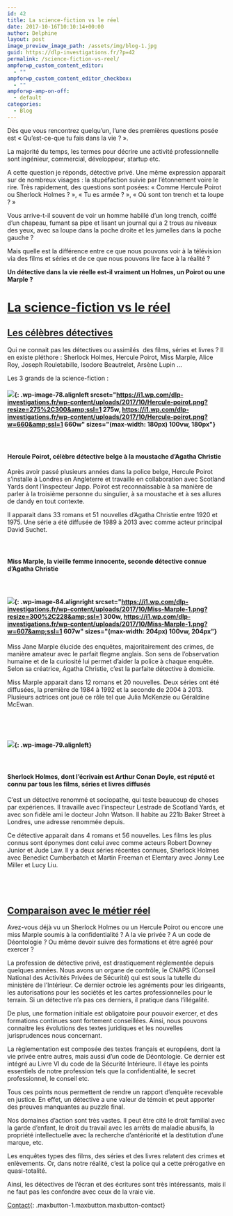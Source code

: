 ```yaml
---
id: 42
title: La science-fiction vs le réel
date: 2017-10-16T10:10:14+00:00
author: Delphine
layout: post
image_preview_image_path: /assets/img/blog-1.jpg
guid: https://dlp-investigations.fr/?p=42
permalink: /science-fiction-vs-reel/
ampforwp_custom_content_editor:
  - ""
ampforwp_custom_content_editor_checkbox:
  - ""
ampforwp-amp-on-off:
  - default
categories:
  - Blog
---
```


D&egrave;s que vous rencontrez quelqu’un, l’une des premi&egrave;res questions pos&eacute;e est &laquo; Qu’est-ce-que tu fais dans la vie ? &raquo;.

La majorit&eacute; du temps, les termes pour d&eacute;crire une activit&eacute; professionnelle sont ing&eacute;nieur, commercial, d&eacute;veloppeur, startup etc.

A cette question je r&eacute;ponds, d&eacute;tective priv&eacute;. Une m&ecirc;me expression apparait sur de nombreux visages : la stup&eacute;faction suivie par l’&eacute;tonnement voire le rire. Tr&egrave;s rapidement, des questions sont pos&eacute;es: &laquo; Comme Hercule Poirot ou Sherlock Holmes ? &raquo;, &laquo; Tu es arm&eacute;e ? &raquo;, &laquo; O&ugrave; sont ton trench et ta loupe ? &raquo;

Vous arrive-t-il souvent de voir un homme habill&eacute; d’un long trench, coiff&eacute; d’un chapeau, fumant sa pipe et lisant un journal qui a 2 trous au niveaux des yeux, avec sa loupe dans la poche droite et les jumelles dans la poche gauche ?

Mais quelle est la diff&eacute;rence entre ce que nous pouvons voir &agrave; la t&eacute;l&eacute;vision via des films et s&eacute;ries et de ce que nous pouvons lire face &agrave; la r&eacute;alit&eacute; ?

**Un d&eacute;tective dans la vie r&eacute;elle est-il vraiment un Holmes, un Poirot ou une Marple ?**<!--base32-c9gq6t9k68pp8vkhe4u78e1dc9gq6t9k68-base32-->

# <u>La science-fiction vs le r&eacute;el</u>

## <u>Les c&eacute;l&egrave;bres d&eacute;tectives </u>

Qui ne connait pas les d&eacute;tectives ou assimil&eacute;s &nbsp;des films, s&eacute;ries et livres ? Il en existe pl&eacute;thore : Sherlock Holmes, Hercule Poirot, Miss Marple, Alice Roy, Joseph Rouletabille, Isodore Beautrelet, Ars&egrave;ne Lupin …

Les 3 grands de la science-fiction :

#### ![](https://i1.wp.com/dlp-investigations.fr/wp-content/uploads/2017/10/Hercule-poirot.png?resize=180%2C196&amp;ssl=1){: .wp-image-78.alignleft srcset="https://i1.wp.com/dlp-investigations.fr/wp-content/uploads/2017/10/Hercule-poirot.png?resize=275%2C300&amp;ssl=1 275w, https://i1.wp.com/dlp-investigations.fr/wp-content/uploads/2017/10/Hercule-poirot.png?w=660&amp;ssl=1 660w" sizes="(max-width: 180px) 100vw, 180px"}

#### &nbsp;

#### Hercule Poirot, c&eacute;l&egrave;bre d&eacute;tective belge &agrave; la moustache d’Agatha Christie

Apr&egrave;s avoir pass&eacute; plusieurs ann&eacute;es dans la police belge, Hercule Poirot s’installe &agrave; Londres en Angleterre et travaille en collaboration avec Scotland Yards dont l’inspecteur Japp. Poirot est reconnaissable &agrave; sa mani&egrave;re de parler &agrave; la troisi&egrave;me personne du singulier, &agrave; sa moustache et &agrave; ses allures de dandy en tout contexte.

Il apparait dans 33 romans et 51 nouvelles d’Agatha Christie entre 1920 et 1975. Une s&eacute;rie a &eacute;t&eacute; diffus&eacute;e de 1989 &agrave; 2013 avec comme acteur principal David Suchet.

#### &nbsp;

#### Miss Marple, la vieille femme innocente, seconde d&eacute;tective connue d’Agatha Christie

#### &nbsp;

#### ![](https://i1.wp.com/dlp-investigations.fr/wp-content/uploads/2017/10/Miss-Marple-1.png?resize=204%2C155&amp;ssl=1){: .wp-image-84.alignright srcset="https://i1.wp.com/dlp-investigations.fr/wp-content/uploads/2017/10/Miss-Marple-1.png?resize=300%2C228&amp;ssl=1 300w, https://i1.wp.com/dlp-investigations.fr/wp-content/uploads/2017/10/Miss-Marple-1.png?w=607&amp;ssl=1 607w" sizes="(max-width: 204px) 100vw, 204px"}

Miss Jane Marple &eacute;lucide des enqu&ecirc;tes, majoritairement des crimes, de mani&egrave;re amateur avec le parfait flegme anglais. Son sens de l’observation humaine et de la curiosit&eacute; lui permet d’aider la police &agrave; chaque enqu&ecirc;te. Selon sa cr&eacute;atrice, Agatha Christie, c’est la parfaite d&eacute;tective &agrave; domicile.

Miss Marple apparait dans 12 romans et 20 nouvelles. Deux s&eacute;ries ont &eacute;t&eacute; diffus&eacute;es, la premi&egrave;re de 1984 &agrave; 1992 et la seconde de 2004 &agrave; 2013. Plusieurs actrices ont jou&eacute; ce r&ocirc;le tel que Julia McKenzie ou G&eacute;raldine McEwan.

## &nbsp;

#### ![](https://i1.wp.com/dlp-investigations.fr/wp-content/uploads/2017/10/Sherlock-holmes.png?resize=138%2C210&amp;ssl=1){: .wp-image-79.alignleft}

#### &nbsp;

#### Sherlock Holmes, dont l’&eacute;crivain est Arthur Conan Doyle, est r&eacute;put&eacute; et connu par tous les films, s&eacute;ries et livres diffus&eacute;s

C’est un d&eacute;tective renomm&eacute; et sociopathe, qui teste beaucoup de choses par exp&eacute;riences. Il travaille avec l’inspecteur Lestrade de Scotland Yards, et avec son fid&egrave;le ami le docteur John Watson. Il habite au 221b Baker Street &agrave; Londres, une adresse renomm&eacute;e depuis.

Ce d&eacute;tective apparait dans 4 romans et 56 nouvelles. Les films les plus connus sont &eacute;ponymes dont celui avec comme acteurs Robert Downey Junior et Jude Law. Il y a deux s&eacute;ries r&eacute;centes connues, Sherlock Holmes avec Benedict Cumberbatch et Martin Freeman et Elemtary avec Jonny Lee Miller et Lucy Liu.

## &nbsp;

## <u>Comparaison avec le m&eacute;tier r&eacute;el</u>

Avez-vous d&eacute;j&agrave; vu un Sherlock Holmes ou un Hercule Poirot ou encore une miss Marple soumis &agrave; la confidentialit&eacute; ? A la vie priv&eacute;e ? A un code de D&eacute;ontologie ? Ou m&ecirc;me devoir suivre des formations et &ecirc;tre agr&eacute;&eacute; pour exercer ?

La profession de d&eacute;tective priv&eacute;, est drastiquement r&eacute;glement&eacute;e depuis quelques ann&eacute;es. Nous avons un organe de contr&ocirc;le, le CNAPS (Conseil National des Activit&eacute;s Priv&eacute;es de S&eacute;curit&eacute;) qui est sous la tutelle du minist&egrave;re de l’Int&eacute;rieur. Ce dernier octroie les agr&eacute;ments pour les dirigeants, les autorisations pour les soci&eacute;t&eacute;s et les cartes professionnelles pour le terrain. Si un d&eacute;tective n’a pas ces derniers, il pratique dans l’ill&eacute;galit&eacute;.

De plus, une formation initiale est obligatoire pour pouvoir exercer, et des formations continues sont fortement conseill&eacute;es. Ainsi, nous pouvons connaitre les &eacute;volutions des textes juridiques et les nouvelles jurisprudences nous concernant.

La r&egrave;glementation est compos&eacute;e des textes fran&ccedil;ais et europ&eacute;ens, dont la vie priv&eacute;e entre autres, mais aussi d’un code de D&eacute;ontologie. Ce dernier est int&eacute;gr&eacute; au Livre VI du code de la S&eacute;curit&eacute; Int&eacute;rieure. Il &eacute;taye les points essentiels de notre profession tels que la confidentialit&eacute;, le secret professionnel, le conseil etc.

Tous ces points nous permettent de rendre un rapport d’enqu&ecirc;te recevable en justice. En effet, un d&eacute;tective a une valeur de t&eacute;moin et peut apporter des preuves manquantes au puzzle final.

Nos domaines d’action sont tr&egrave;s vastes. Il peut &ecirc;tre cit&eacute; le droit familial avec la garde d’enfant, le droit du travail avec les arr&ecirc;ts de maladie abusifs, la propri&eacute;t&eacute; intellectuelle avec la recherche d’ant&eacute;riorit&eacute; et la destitution d’une marque, etc.

Les enqu&ecirc;tes types des films, des s&eacute;ries et des livres relatent des crimes et enl&egrave;vements. Or, dans notre r&eacute;alit&eacute;, c’est la police qui a cette pr&eacute;rogative en quasi-totalit&eacute;.

Ainsi, les d&eacute;tectives de l’&eacute;cran et des &eacute;critures sont tr&egrave;s int&eacute;ressants, mais il ne faut pas les confondre avec ceux de la vraie vie.

[Contact](https://dlp-investigations.fr/contact/ "Contact"){: .maxbutton-1.maxbutton.maxbutton-contact}